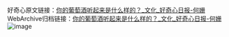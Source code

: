好奇心原文链接：[你的葡萄酒听起来是什么样的？_文化_好奇心日报-何姗 ](https://www.qdaily.com/articles/9613.html)
WebArchive归档链接：[你的葡萄酒听起来是什么样的？_文化_好奇心日报-何姗 ](http://web.archive.org/web/20190623154622/https://www.qdaily.com/articles/9613.html)
![image](http://ww3.sinaimg.cn/large/007d5XDply1g3vfxkpqtjj30u02l4hbn)
